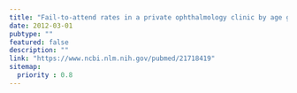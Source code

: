 ```yaml
---
title: "Fail-to-attend rates in a private ophthalmology clinic by age group."
date: 2012-03-01
pubtype: ""
featured: false
description: ""
link: "https://www.ncbi.nlm.nih.gov/pubmed/21718419"
sitemap:
  priority : 0.8
---
```



